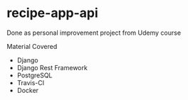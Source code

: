 # recipe-app-api
Done as personal improvement project from Udemy course

Material Covered
 - Django
 - Django Rest Framework
 - PostgreSQL
 - Travis-CI
 - Docker

